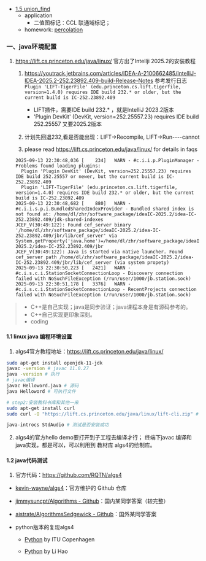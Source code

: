 - [1.5 union_find](1.5_union_find.md)
  - application
    - 二值图标记：CCL 联通域标记；
  - homework: [percolation](hw1_percolation.md)


### 一、java环境配置

1. https://lift.cs.princeton.edu/java/linux/ 官方出了Intellji 2025.2的安装教程

   1. https://youtrack.jetbrains.com/articles/IDEA-A-2100662485/IntelliJ-IDEA-2025.2-252.23892.409-build-Release-Notes 参考发行日志
      ` Plugin 'LIFT-TigerFile' (edu.princeton.cs.lift.tigerfile, version=1.4.0) requires IDE build 232.* or older, but the current build is IC-252.23892.409`
      - LIFT插件，需要IDE build 232.* ，就是IntelliJ 2023.2版本
      - 'Plugin DevKit' (DevKit, version=252.25557.23) requires IDE build 252.25557 又要2025.2版本

   2. 计划先回退232,看是否能出现：LIFT->Recompile, LIFT->Run----cannot
   3. please read https://lift.cs.princeton.edu/java/linux/  for details in faqs

   ```
   2025-09-13 22:30:48,036 [    234]   WARN - #c.i.i.p.PluginManager - Problems found loading plugins:
     Plugin 'Plugin DevKit' (DevKit, version=252.25557.23) requires IDE build 252.25557 or newer, but the current build is IC-252.23892.409
     Plugin 'LIFT-TigerFile' (edu.princeton.cs.lift.tigerfile, version=1.4.0) requires IDE build 232.* or older, but the current build is IC-252.23892.409
   2025-09-13 22:30:48,682 [    880]   WARN - #c.i.i.s.p.i.BundledSharedIndexProvider - Bundled shared index is not found at: /home/dl/zhr/software_package/ideaIC-2025.2/idea-IC-252.23892.409/jdk-shared-indexes
   JCEF_V(30:49:122): Found cef_server binary '/home/dl/zhr/software_package/ideaIC-2025.2/idea-IC-252.23892.409/jbr/lib/cef_server' via System.getProperty('java.home')=/home/dl/zhr/software_package/ideaIC-2025.2/idea-IC-252.23892.409/jbr
   JCEF_V(30:49:122): Java is started via native launcher. Found cef_server path /home/dl/zhr/software_package/ideaIC-2025.2/idea-IC-252.23892.409/jbr/lib/cef_server (via system propety)
   2025-09-13 22:30:50,223 [   2421]   WARN - #c.i.s.c.i.StationSocketConnectionLoop - Discovery connection failed with NoSuchFileException (/run/user/1000/jb.station.sock)
   2025-09-13 22:30:51,178 [   3376]   WARN - #c.i.s.c.i.StationSocketConnectionLoop - RecentProjects connection failed with NoSuchFileException (/run/user/1000/jb.station.sock)
   
   ```

   

> - C++是自己实现；java是同步验证；java课程本身是有源码参考的。
> - C++自己实现更印象深刻。
> - coding

#### 1.1 linux java 编程环境设置
1. algs4官方教程地址：https://lift.cs.princeton.edu/java/linux/
```bash 
sudo apt-get install openjdk-11-jdk
javac -version # javac 11.0.27
java -version # 执行
# javac编译 
javac Helloword.java # 源码
java Helloword # 可执行文件

# step2:安装教科书库和其他一来
sudo apt-get install curl 
sudo curl -O "https://lift.cs.princeton.edu/java/linux/lift-cli.zip" # 可以浏览器下载再复制过去，速度快

java-introcs StdAudio # 测试是否安装成功

```
2. algs4的官方hello demo要打开到子工程去编译才行；
	终端下javac 编译和java实现，都是可以，可以利用到 教材库 algs4的绘制库。

#### 1.2 java代码测试
1. 官方代码：https://github.com/RQTN/algs4

- [kevin-wayne/algs4](https://github.com/kevin-wayne/algs4)：官方维护的 Github 仓库

- [jimmysuncpt/Algorithms - Github](https://github.com/jimmysuncpt/Algorithms)：国内某同学答案（较完整）

- [aistrate/AlgorithmsSedgewick - Github](https://github.com/aistrate/AlgorithmsSedgewick)：国外某同学答案

- python版本的复现algs4

  - [Python](https://github.com/itu-algorithms/itu.algs4) by ITU Copenhagen

  - [Python](https://github.com/shellfly/algs4-py) by Li Hao

